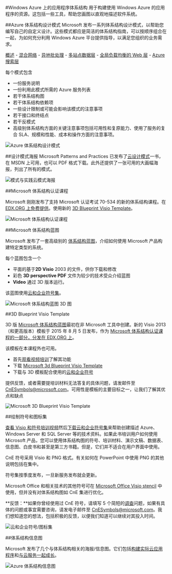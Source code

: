 <properties 
	pageTitle="Windows Azure 上的应用程序体系结构" 
	description="包括常见设计模式的体系结构概述" 
	services="" 
	documentationCenter="" 
	authors="Rboucher" 
	manager="jwhit" 
	editor="mattshel"/>

<tags 
	ms.service="multiple" 
	ms.date="10/16/2015" 
	wacn.date="11/12/2015"/>

#Windows Azure 上的应用程序体系结构
用于构建使用 Windows Azure 的应用程序的资源。这包括一些工具，帮助您画图以直观地描述软件系统。



##Azure 体系结构设计模式
Microsoft 发布一系列体系结构设计模式，以帮助您编写自己的自定义设计。这些模式都应是简洁的体系结构指南，可以按顺序组合在一起，为如何充分利用 Windows Azure 平台提供指导，以满足您组织的业务需求。


[概述](/documentation/articles/azure-architectures-cpif-overview) -
[混合网络](/documentation/articles/azure-architectures-cpif-infrastructure-hybrid-networking) -
[异地批处理](/documentation/articles/azure-architectures-cpif-foundation-offsite-batch-processing-tier) -
[多站点数据层](/documentation/articles/azure-architectures-cpif-foundation-multi-site-data-tier) -
[全局负载均衡的 Web 层](/documentation/articles/azure-architectures-cpif-foundation-global-load-balanced-web-tier) -
[Azure 搜索层](/documentation/articles/azure-architectures-cpif-foundation-azure-search-tier)
 
每个模式包含
 
- 一份服务说明
- 一份利用此模式所需的 Azure 服务列表
- 若干体系结构图
- 若干体系结构依赖项
- 一些设计限制或可能会影响该模式的注意事项
- 若干接口和终结点
- 若干反模式
- 高级别体系结构方面的关键注意事项包括可用性和复原能力、使用了服务的复合 SLA、规模和性能、成本和操作方面的注意事项。

![Azure 体系结构设计模式](./media/architecture-overview/AzureArchPatterns.jpg)


##设计模式海报
Microsoft Patterns and Practices 已发布了[云设计模式](http://msdn.microsoft.com/library/dn568099.aspx)一书，在 MSDN 上可用，也可以 PDF 格式下载。此外还提供了一张可用的大画幅海报，列出了所有的模式。

![模式与实践云模式海报](./media/architecture-overview/PnPPatternPosterThumb.jpg)



##Microsoft 体系结构认证课程

Microsoft 刚刚发布了支持 Microsoft 认证考试 70-534 的新的体系结构课程。在 [EDX.ORG 上免费提供](https://www.edx.org/course/architecting-microsoft-azure-solutions-microsoft-dev205x)。使用新的 [3D Blueprint Visio Template](#3d-blueprint-visio-template)。

![Microsoft 体系结构认证课程](./media/architecture-overview/EDXCourse.png)


##Microsoft 体系结构蓝图

Microsoft 发布了一套高级别的 [体系结构蓝图](http://aka.ms/azblueprints)，介绍如何使用 Microsoft 产品构建特定类型的系统。

每个蓝图包含一个

- 平面的基于**2D Visio** 2003 的文件，供你下载和修改 
- 彩色 **3D perspective PDF** 文件为较少的技术受众介绍蓝图
- **Video** 通过 3D 版本运行。 

该蓝图使用[云和企业符号集](#symbol-and-icon-sets)。

![Microsoft 体系结构蓝图 3D 图](./media/architecture-overview/BluePrintThumb.jpg)



##3D Blueprint Visio Template

3D 版 [Microsoft 体系结构蓝图](http://aka.ms/azblueprints)最初在非 Microsoft 工具中创建。新的 Visio 2013（和更高版本）模板于 2015 年 8 月 5 日发布，作为 [Microsoft 体系结构认证课程的一部分，分发在 EDX.ORG 上](#microsoft-architecture-certification-course)。

该模板在本课程外也可用。

- 首先[观看视频培训](http://aka.ms/3dBlueprintTemplateVideo)了解其功能   
- 下载 [Microsoft 3d Blueprint Visio Template](http://aka.ms/3DBlueprintTemplate)
- 下载与 3D 模板配合使用的[云和企业符号](#symbol-and-icon-sets)

提供反馈，或者需要提培训材料无法答复的具体问题，请发邮件至 [CnESymbols@microsoft.com](mailto:CnESymbols@microsoft.com)。可用性是模板的主要目标之一，让我们了解其优点和缺点

![Microsoft 3D Blueprint Visio Template](./media/architecture-overview/3DBlueprintVisioTemplate.jpg)



##绘制符号和图标集 

[查看 Visio 和符号培训视频](http://aka.ms/CnESymbolsVideo)然后[下载云和企业符号集](http://aka.ms/CnESymbols)来帮助创建描述 Azure、Windows Server 和 SQL Server 等的技术资料。如果此书培训用户如何使用 Microsoft 产品，您可以使用体系结构图的符号、培训材料、演示文稿、数据表、信息图、白皮书和甚至是第三方书籍。但是，它们并不适合在用户界面中使用。

CnE 符号采用 Visio 和 PNG 格式。有关如何在 PowerPoint 中使用 PNG 的其他说明包括在集中。

符号集按季度发布，一旦新服务发布就会更新。

Microsoft Office 和相关技术的其他符号可在 [Microsoft Office Visio stencil](http://www.microsoft.com/zh-CN/download/details.aspx?id=35772) 中使用，但并没有对体系结构图如 CnE 集进行优化。

**反馈：**如果你曾经使用过 CnE 符号，请填写 5 个简短的[调查](http://aka.ms/azuresymbolssurveyv2)问题，如果有具体的问题或事宜需要咨询，请发电子邮件至 [CnESymbols@microsoft.com](mailto:CnESymbols@microsoft.com)。我们想知道您的想法，包括积极的反馈，以便我们知道可以继续对其投入时间。

![云和企业符号/图标集](./media/architecture-overview/CnESymbols.png)


##体系结构信息图

Microsoft 发布了几个与体系结构相关的海报/信息图。它们包括[构建实际云应用程序](http://azure.microsoft.com/documentation/infographics/building-real-world-cloud-apps/)和[与云服务一起成长](http://azure.microsoft.com/documentation/infographics/cloud-services/)。

![Azure 体系结构信息图](./media/architecture-overview/AzureArchInfographicThumb.jpg)

<!---HONumber=79-->